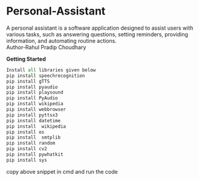 # Personal-Assistant
A personal assistant is a software application designed to assist users with various tasks, such as answering questions, setting reminders, providing information, and automating routine actions.
<br>
Author-Rahul Pradip Choudhary

**Getting Started**

 ```python
 Install all libraries given below
 pip install speechrecognition
pip install gTTS
pip install pyaudio
pip install playsound
pip install PyAudio
pip install wikipedia
pip install webbrowser
pip install pyttsx3
pip install datetime
pip install  wikipedia 
pip install os
pip install  smtplib
pip install random
pip install cv2
pip install pywhatkit
pip install sys
 ```

copy above snippet in cmd and run the code


